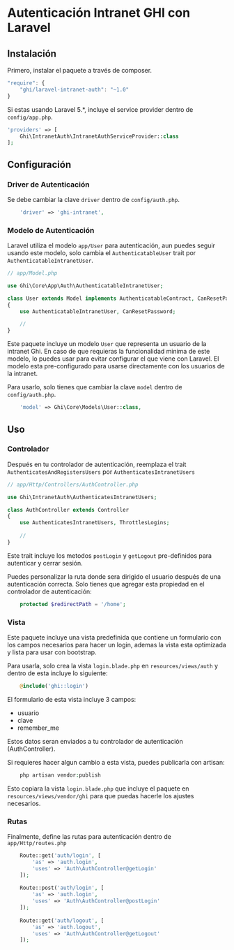 # Autenticación Intranet GHI con Laravel

## Instalación

Primero, instalar el paquete a través de composer.

```javascript
"require": {
    "ghi/laravel-intranet-auth": "~1.0"
}
```

Si estas usando Laravel 5.*, incluye el service provider dentro de `config/app.php`.

```php
'providers' => [
    Ghi\IntranetAuth\IntranetAuthServiceProvider::class
];
```

## Configuración

### Driver de Autenticación

Se debe cambiar la clave `driver` dentro de `config/auth.php`.

```php
    'driver' => 'ghi-intranet',
```

### Modelo de Autenticación

Laravel utiliza el modelo `app/User` para autenticación, aun puedes seguir usando este modelo, solo cambia el `AuthenticatableUser` trait por `AuthenticatableIntranetUser`.

```php
// app/Model.php

use Ghi\Core\App\Auth\AuthenticatableIntranetUser;

class User extends Model implements AuthenticatableContract, CanResetPasswordContract
{
    use AuthenticatableIntranetUser, CanResetPassword;

    //
}
```

Este paquete incluye un modelo `User` que representa un usuario de la intranet Ghi.
En caso de que requieras la funcionalidad minima de este modelo, lo puedes usar para evitar configurar el que viene con Laravel.
El modelo esta pre-configurado para usarse directamente con los usuarios de la intranet.

Para usarlo, solo tienes que cambiar la clave `model` dentro de `config/auth.php`.

```php
    'model' => Ghi\Core\Models\User::class,
```

## Uso

### Controlador

Después en tu controlador de autenticación, reemplaza el trait `AuthenticatesAndRegistersUsers` por `AuthenticatesIntranetUsers`

```php
// app/Http/Controllers/AuthController.php

use Ghi\IntranetAuth\AuthenticatesIntranetUsers;

class AuthController extends Controller
{
    use AuthenticatesIntranetUsers, ThrottlesLogins;
    
    //
}
```

Este trait incluye los metodos `postLogin` y `getLogout` pre-definidos para autenticar y cerrar sesión.

Puedes personalizar la ruta donde sera dirigido el usuario después de una autenticación correcta.
Solo tienes que agregar esta propiedad en el controlador de autenticación:

```php
    protected $redirectPath = '/home';
```

### Vista

Este paquete incluye una vista predefinida que contiene un formulario con los campos necesarios para hacer un login, ademas la vista esta optimizada y lista para usar con bootstrap.

Para usarla, solo crea la vista `login.blade.php` en `resources/views/auth` y dentro de esta incluye lo siguiente:

```php
    @include('ghi::login')
```

El formulario de esta vista incluye 3 campos:
- usuario
- clave
- remember_me

Estos datos seran enviados a tu controlador de autenticación (AuthController).

Si requieres hacer algun cambio a esta vista, puedes publicarla con artisan:

```php
    php artisan vendor:publish
```

Esto copiara la vista `login.blade.php` que incluye el paquete en `resources/views/vendor/ghi` para que puedas hacerle los ajustes necesarios.

### Rutas

Finalmente, define las rutas para autenticación dentro de `app/Http/routes.php`

```php
    Route::get('auth/login', [
        'as' => 'auth.login',
        'uses' => 'Auth\AuthController@getLogin'
    ]);
    
    Route::post('auth/login', [
        'as' => 'auth.login',
        'uses' => 'Auth\AuthController@postLogin'
    ]);
    
    Route::get('auth/logout', [
        'as' => 'auth.logout',
        'uses' => 'Auth\AuthController@getLogout'
    ]);
```